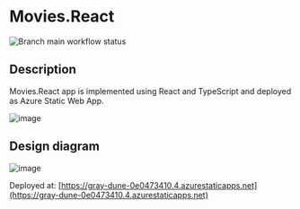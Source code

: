 # Movies.React
![Branch main workflow status](https://github.com/igorcervac/Movies.React/actions/workflows/azure-static-web-apps-gray-dune-0e0473410.yml/badge.svg?branch=main)

## Description
Movies.React app is implemented using React and TypeScript and deployed as Azure Static Web App.

![image](https://github.com/user-attachments/assets/8b80c6c5-70a1-433c-87f4-82d90872edd8)

## Design diagram
![image](https://github.com/user-attachments/assets/c36ab429-1d2f-4f2b-bcbd-693d521c328f)

Deployed at: [https://gray-dune-0e0473410.4.azurestaticapps.net](https://gray-dune-0e0473410.4.azurestaticapps.net) 
